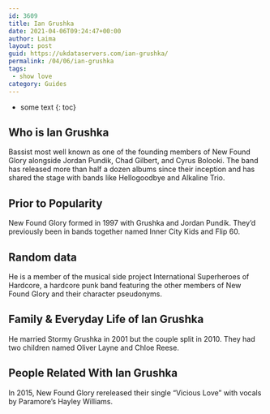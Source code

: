 ```yaml
---
id: 3609
title: Ian Grushka
date: 2021-04-06T09:24:47+00:00
author: Laima
layout: post
guid: https://ukdataservers.com/ian-grushka/
permalink: /04/06/ian-grushka
tags:
 - show love
category: Guides
---
```


* some text
{: toc}


## Who is Ian Grushka
                  
                  
                  
Bassist most well known as one of the founding members of New Found Glory alongside Jordan Pundik, Chad Gilbert, and Cyrus Bolooki. The band has released more than half a dozen albums since their inception and has shared the stage with bands like Hellogoodbye and Alkaline Trio.
                  
              
            
              
            
                
                
                
## Prior to Popularity
                  
                  
                  
New Found Glory formed in 1997 with Grushka and Jordan Pundik. They&#8217;d previously been in bands together named Inner City Kids and Flip 60.
                  
              
            
              
            
                
                
                
## Random data
                  
                  
                  
He is a member of the musical side project International Superheroes of Hardcore, a hardcore punk band featuring the other members of New Found Glory and their character pseudonyms.
                  
              
            
              
            
                
                
                
## Family & Everyday Life of Ian Grushka
                  
                  
                  
He married Stormy Grushka in 2001 but the couple split in 2010. They had two children named Oliver Layne and Chloe Reese.
                  
              
            
              
            
                
                
                
## People Related With Ian Grushka
                  
                  
                  
In 2015, New Found Glory rereleased their single &#8220;Vicious Love&#8221; with vocals by Paramore&#8217;s Hayley Williams.
                  
              
            
              
            
                
              
            
              
              
            
            
              
            
          
          
          